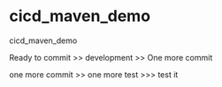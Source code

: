 # cicd_maven_demo
cicd_maven_demo

Ready to commit >> development >> One more commit

one more commit >> one more test >>> test it

